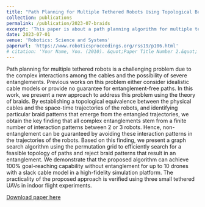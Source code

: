 ```yaml
---
title: "Path Planning for Multiple Tethered Robots Using Topological Braids"
collection: publications
permalink: /publication/2023-07-braids
excerpt: 'This paper is about a path planning algorithm for multiple tethered robot with guaranteed non-entanglement, leveraging the theory of topological braids.'
date: 2023-07-01
venue: 'Robotics: Science and Systems'
paperurl: 'https://www.roboticsproceedings.org/rss19/p106.html'
# citation: 'Your Name, You. (2010). &quot;Paper Title Number 2.&quot; <i>Journal 1</i>. 1(2).'
---
```

Path planning for multiple tethered robots is a challenging problem due to the complex interactions among the cables and the possibility of severe entanglements. Previous works on this problem either consider idealistic cable models or provide no guarantee for entanglement-free paths. In this work, we present a new approach to address this problem using the theory of braids. By establishing a topological equivalence between the physical cables and the space-time trajectories of the robots, and identifying particular braid patterns that emerge from the entangled trajectories, we obtain the key finding that all complex entanglements stem from a finite number of interaction patterns between 2 or 3 robots. Hence, non-entanglement can be guaranteed by avoiding these interaction patterns in the trajectories of the robots. Based on this finding, we present a graph search algorithm using the permutation grid to efficiently search for a feasible topology of paths and reject braid patterns that result in an entanglement. We demonstrate that the proposed algorithm can achieve 100% goal-reaching capability without entanglement for up to 10 drones with a slack cable model in a high-fidelity simulation platform. The practicality of the proposed approach is verified using three small tethered UAVs in indoor flight experiments.

[Download paper here](https://www.roboticsproceedings.org/rss19/p106.html)

<!-- Recommended citation: Your Name, You. (2010). "Paper Title Number 2." <i>Journal 1</i>. 1(2). -->